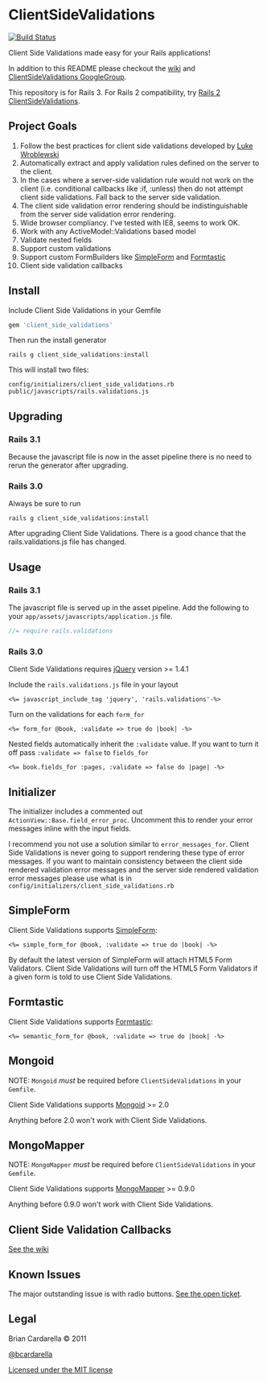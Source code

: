 # ClientSideValidations #

[![Build Status](http://travis-ci.org/bcardarella/client_side_validations.png)](http://travis-ci.org/bcardarella/client_side_validations)

Client Side Validations made easy for your Rails applications!

In addition to this README please checkout the [wiki](https://github.com/bcardarella/client_side_validations/wiki) and 
[ClientSideValidations GoogleGroup](http://groups.google.com/group/client_side_validations).

This repository is for Rails 3. For Rails 2 compatibility, try [Rails 2 ClientSideValidations](https://github.com/bcardarella/client_side_validations-rails_2).

## Project Goals ##

1. Follow the best practices for client side validations developed by [Luke Wroblewski](http://www.alistapart.com/articles/inline-validation-in-web-forms/)
2. Automatically extract and apply validation rules defined on the
   server to the client.
3. In the cases where a server-side validation rule would not work on
   the client (i.e. conditional callbacks like :if, :unless) then do not
   attempt client side validations. Fall back to the server side
   validation.
4. The client side validation error rendering should be
   indistinguishable from the server side validation error rendering.
5. Wide browser compliancy. I've tested with IE8, seems to work OK.
6. Work with any ActiveModel::Validations based model
7. Validate nested fields
8. Support custom validations
9. Support custom FormBuilders like [SimpleForm](https://github.com/plataformatec/simple_form) and [Formtastic](https://github.com/justinfrench/formtastic)
10. Client side validation callbacks

## Install ##

Include Client Side Validations in your Gemfile

```ruby
gem 'client_side_validations'
```

Then run the install generator

    rails g client_side_validations:install

This will install two files:

    config/initializers/client_side_validations.rb
    public/javascripts/rails.validations.js

## Upgrading ##

### Rails 3.1 ###
Because the javascript file is now in the asset pipeline there is no
need to rerun the generator after upgrading.

### Rails 3.0 ###
Always be sure to run

    rails g client_side_validations:install

After upgrading Client Side Validations. There is a good chance that the
rails.validations.js file has changed.

## Usage ##

### Rails 3.1 ###
The javascript file is served up in the asset pipeline. Add the
following to your `app/assets/javascripts/application.js` file.

```javascript
//= require rails.validations
```

### Rails 3.0 ###
Client Side Validations requires [jQuery](http://jquery.com) version >= 1.4.1

Include the `rails.validations.js` file in your layout

```erb
<%= javascript_include_tag 'jquery', 'rails.validations'-%>
```

Turn on the validations for each `form_for`

```erb
<%= form_for @book, :validate => true do |book| -%>
```

Nested fields automatically inherit the `:validate` value. If you want to
turn it off pass `:validate => false` to `fields_for`

```erb
<%= book.fields_for :pages, :validate => false do |page| -%>
```

## Initializer ##

The initializer includes a commented out `ActionView::Base.field_error_proc`.
Uncomment this to render your error messages inline with the input fields.

I recommend you not use a solution similar to `error_messages_for`. Client
Side Validations is never going to support rendering these type of error
messages. If you want to maintain consistency between the client side
rendered validation error messages and the server side rendered
validation error messages please use what is in
`config/initializers/client_side_validations.rb`

## SimpleForm ##

Client Side Validations supports [SimpleForm](https://github.com/plataformatec/simple_form):

```erb
<%= simple_form_for @book, :validate => true do |book| -%>
```

By default the latest version of SimpleForm will attach HTML5 Form
Validators. Client Side Validations will turn off the HTML5 Form
Validators if a given form is told to use Client Side Validations.

## Formtastic ##

Client Side Validations supports [Formtastic](https://github.com/justinfrench/formtastic):

```erb
<%= semantic_form_for @book, :validate => true do |book| -%>
```

## Mongoid ##

NOTE: `Mongoid` *must* be required before `ClientSideValidations` in your `Gemfile`.

Client Side Validations supports [Mongoid](https://github.com/mongoid/mongoid) >= 2.0

Anything before 2.0 won't work with Client Side Validations.

## MongoMapper ##

NOTE: `MongoMapper` *must* be required before `ClientSideValidations` in your `Gemfile`.

Client Side Validations supports [MongoMapper](https://github.com/jnunemaker/mongomapper) >= 0.9.0

Anything before 0.9.0 won't work with Client Side Validations.

## Client Side Validation Callbacks ##
[See the wiki](https://github.com/bcardarella/client_side_validations/wiki/Callbacks)

## Known Issues ##

The major outstanding issue is with radio buttons. [See the open ticket](https://github.com/bcardarella/client_side_validations/issues#issue/24).

## Legal ##

Brian Cardarella &copy; 2011

[@bcardarella](http://twitter.com/bcardarella)

[Licensed under the MIT license](http://www.opensource.org/licenses/mit-license.php)
